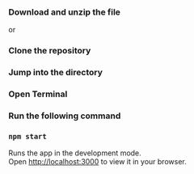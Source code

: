 ### Download and unzip the file 
or
### Clone the repository

### Jump into the directory 

### Open Terminal

### Run the following command

### `npm start`

Runs the app in the development mode.\
Open [http://localhost:3000](http://localhost:3000) to view it in your browser.
